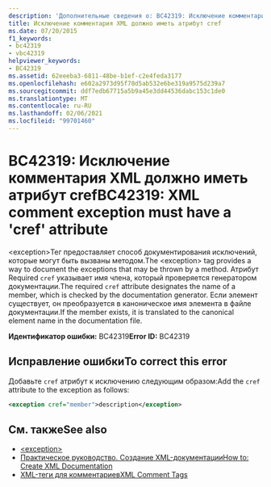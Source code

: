 ```yaml
---
description: 'Дополнительные сведения о: BC42319: Исключение комментария XML должно иметь атрибут cref'
title: Исключение комментария XML должно иметь атрибут cref
ms.date: 07/20/2015
f1_keywords:
- bc42319
- vbc42319
helpviewer_keywords:
- BC42319
ms.assetid: 62eeeba3-6811-48be-b1ef-c2e4feda3177
ms.openlocfilehash: e602a2973d95f70d5ab532e6be319a9575d239a7
ms.sourcegitcommit: ddf7edb67715a5b9a45e3dd44536dabc153c1de0
ms.translationtype: MT
ms.contentlocale: ru-RU
ms.lasthandoff: 02/06/2021
ms.locfileid: "99701460"
---
```

# <a name="bc42319-xml-comment-exception-must-have-a-cref-attribute"></a><span data-ttu-id="92901-103">BC42319: Исключение комментария XML должно иметь атрибут cref</span><span class="sxs-lookup"><span data-stu-id="92901-103">BC42319: XML comment exception must have a 'cref' attribute</span></span>

<span data-ttu-id="92901-104">\<exception>Тег предоставляет способ документирования исключений, которые могут быть вызваны методом.</span><span class="sxs-lookup"><span data-stu-id="92901-104">The \<exception> tag provides a way to document the exceptions that may be thrown by a method.</span></span> <span data-ttu-id="92901-105">Атрибут Required `cref` указывает имя члена, который проверяется генератором документации.</span><span class="sxs-lookup"><span data-stu-id="92901-105">The required `cref` attribute designates the name of a member, which is checked by the documentation generator.</span></span> <span data-ttu-id="92901-106">Если элемент существует, он преобразуется в каноническое имя элемента в файле документации.</span><span class="sxs-lookup"><span data-stu-id="92901-106">If the member exists, it is translated to the canonical element name in the documentation file.</span></span>

<span data-ttu-id="92901-107">**Идентификатор ошибки:** BC42319</span><span class="sxs-lookup"><span data-stu-id="92901-107">**Error ID:** BC42319</span></span>

## <a name="to-correct-this-error"></a><span data-ttu-id="92901-108">Исправление ошибки</span><span class="sxs-lookup"><span data-stu-id="92901-108">To correct this error</span></span>

<span data-ttu-id="92901-109">Добавьте `cref` атрибут к исключению следующим образом:</span><span class="sxs-lookup"><span data-stu-id="92901-109">Add the `cref` attribute to the exception as follows:</span></span>

```xml
<exception cref="member">description</exception>
```

## <a name="see-also"></a><span data-ttu-id="92901-110">См. также</span><span class="sxs-lookup"><span data-stu-id="92901-110">See also</span></span>

- [\<exception>](../xmldoc/exception.md)
- [<span data-ttu-id="92901-111">Практическое руководство. Создание XML-документации</span><span class="sxs-lookup"><span data-stu-id="92901-111">How to: Create XML Documentation</span></span>](../../programming-guide/program-structure/how-to-create-xml-documentation.md)
- [<span data-ttu-id="92901-112">XML-теги для комментариев</span><span class="sxs-lookup"><span data-stu-id="92901-112">XML Comment Tags</span></span>](../xmldoc/index.md)
